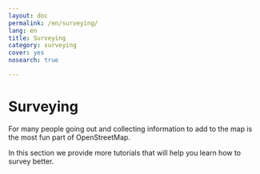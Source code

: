 ```yaml
---
layout: doc
permalink: /en/surveying/
lang: en
title: Surveying
category: surveying
cover: yes
nosearch: true

---
```


Surveying
=========

For many people going out and collecting information to add to the map is
the most fun part of OpenStreetMap.

In this section we provide more tutorials that will help you learn how
to survey better.